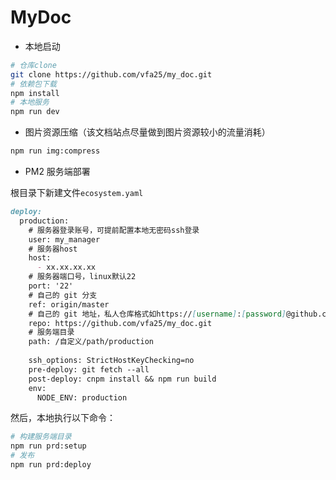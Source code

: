 # MyDoc

- 本地启动

``` sh
# 仓库clone
git clone https://github.com/vfa25/my_doc.git
# 依赖包下载
npm install
# 本地服务
npm run dev
```

- 图片资源压缩（该文档站点尽量做到图片资源较小的流量消耗）

```sh
npm run img:compress
```

- PM2 服务端部署

根目录下新建文件`ecosystem.yaml`

```md
deploy:
  production:
    # 服务器登录账号，可提前配置本地无密码ssh登录
    user: my_manager
    # 服务器host
    host:
      - xx.xx.xx.xx
    # 服务器端口号，linux默认22
    port: '22'
    # 自己的 git 分支
    ref: origin/master
    # 自己的 git 地址，私人仓库格式如https://[username]:[password]@github.com/vfa25/my_doc.git
    repo: https://github.com/vfa25/my_doc.git
    # 服务端目录
    path: /自定义/path/production
    
    ssh_options: StrictHostKeyChecking=no
    pre-deploy: git fetch --all
    post-deploy: cnpm install && npm run build
    env:
      NODE_ENV: production
```

然后，本地执行以下命令：

```sh
# 构建服务端目录
npm run prd:setup
# 发布
npm run prd:deploy
```
